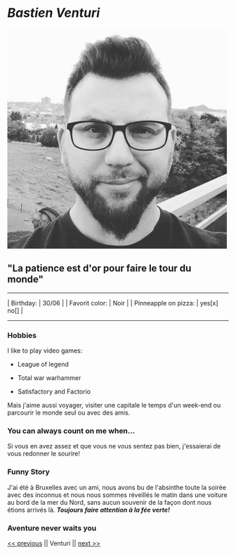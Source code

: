 # *Bastien Venturi*


![Photo pro](https://github.com/bastien-venturi/markdown-challenge/blob/main/Bastien%20Pro.jpg)

## "La patience est d'or pour faire le tour du monde"
---


| Birthday:   | 30/06 |
| Favorit color:  | Noir  |
| Pinneapple on pizza:  |  yes[x] no[] |

---
### Hobbies

I like to play video games:

- League of legend

- Total war warhammer

- Satisfactory and Factorio

Mais j'aime aussi voyager, visiter une capitale le temps d'un week-end ou parcourir le monde seul ou avec des amis.

### You can always count on me when...

Si vous en avez assez et que vous ne vous sentez pas bien, j'essaierai de vous redonner le sourire!

### Funny Story

J'ai été à Bruxelles avec un ami, nous avons bu de l'absinthe toute la soirée avec des inconnus et nous nous sommes réveillés le matin dans une voiture au bord de la mer du Nord, sans aucun souvenir de la façon dont nous étions arrivés là.
***Toujours faire attention à la fée verte!***

### Aventure never waits you

[<< previous](https://github.com/v-alex-dev/personalIntro) || Venturi || [next >>](https://github.com/Taweria/markdown-challenge)


